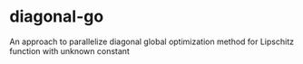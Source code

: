 # diagonal-go
An approach to parallelize diagonal global optimization method for Lipschitz function with unknown constant


